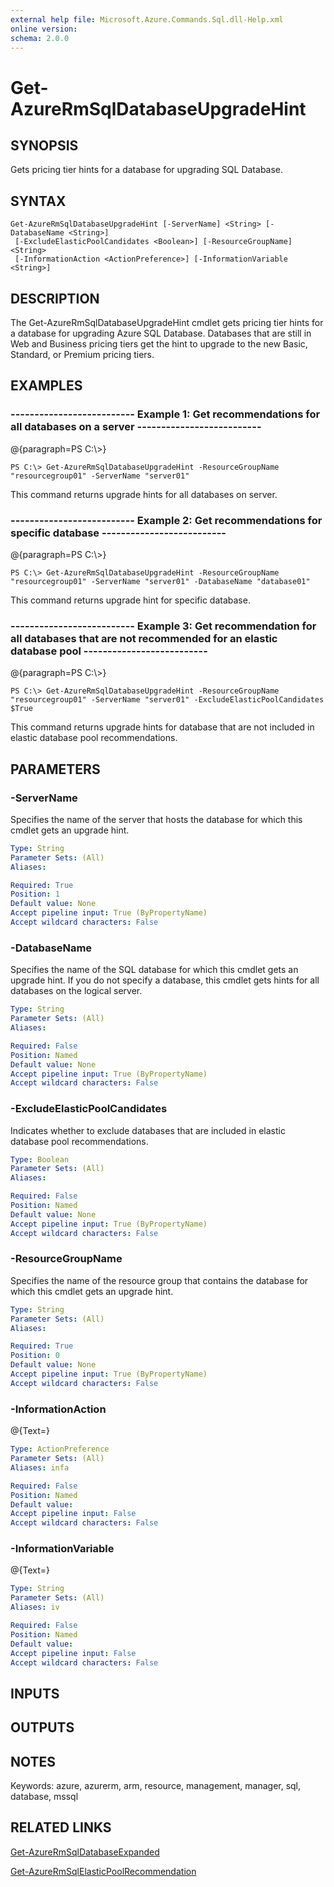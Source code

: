```yaml
---
external help file: Microsoft.Azure.Commands.Sql.dll-Help.xml
online version: 
schema: 2.0.0
---
```


# Get-AzureRmSqlDatabaseUpgradeHint
## SYNOPSIS
Gets pricing tier hints for a database for upgrading SQL Database.

## SYNTAX

```
Get-AzureRmSqlDatabaseUpgradeHint [-ServerName] <String> [-DatabaseName <String>]
 [-ExcludeElasticPoolCandidates <Boolean>] [-ResourceGroupName] <String>
 [-InformationAction <ActionPreference>] [-InformationVariable <String>]
```

## DESCRIPTION
The Get-AzureRmSqlDatabaseUpgradeHint cmdlet gets pricing tier hints for a database for upgrading Azure SQL Database.
Databases that are still in Web and Business pricing tiers get the hint to upgrade to the new Basic, Standard, or Premium pricing tiers.

## EXAMPLES

### --------------------------  Example 1: Get recommendations for all databases on a server  --------------------------
@{paragraph=PS C:\\\>}

```
PS C:\> Get-AzureRmSqlDatabaseUpgradeHint -ResourceGroupName "resourcegroup01" -ServerName "server01"
```

This command returns upgrade hints for all databases on server.

### --------------------------  Example 2: Get recommendations for specific database  --------------------------
@{paragraph=PS C:\\\>}

```
PS C:\> Get-AzureRmSqlDatabaseUpgradeHint -ResourceGroupName "resourcegroup01" -ServerName "server01" -DatabaseName "database01"
```

This command returns upgrade hint for specific database.

### --------------------------  Example 3: Get recommendation for all databases that are not recommended for an elastic database pool  --------------------------
@{paragraph=PS C:\\\>}

```
PS C:\> Get-AzureRmSqlDatabaseUpgradeHint -ResourceGroupName "resourcegroup01" -ServerName "server01" -ExcludeElasticPoolCandidates $True
```

This command returns upgrade hints for database that are not included in elastic database pool recommendations.

## PARAMETERS

### -ServerName
Specifies the name of the server that hosts the database for which this cmdlet gets an upgrade hint.

```yaml
Type: String
Parameter Sets: (All)
Aliases: 

Required: True
Position: 1
Default value: None
Accept pipeline input: True (ByPropertyName)
Accept wildcard characters: False
```

### -DatabaseName
Specifies the name of the SQL database for which this cmdlet gets an upgrade hint.
If you do not specify a database, this cmdlet gets hints for all databases on the logical server.

```yaml
Type: String
Parameter Sets: (All)
Aliases: 

Required: False
Position: Named
Default value: None
Accept pipeline input: True (ByPropertyName)
Accept wildcard characters: False
```

### -ExcludeElasticPoolCandidates
Indicates whether to exclude databases that are included in elastic database pool recommendations.

```yaml
Type: Boolean
Parameter Sets: (All)
Aliases: 

Required: False
Position: Named
Default value: None
Accept pipeline input: True (ByPropertyName)
Accept wildcard characters: False
```

### -ResourceGroupName
Specifies the name of the resource group that contains the database for which this cmdlet gets an upgrade hint.

```yaml
Type: String
Parameter Sets: (All)
Aliases: 

Required: True
Position: 0
Default value: None
Accept pipeline input: True (ByPropertyName)
Accept wildcard characters: False
```

### -InformationAction
@{Text=}

```yaml
Type: ActionPreference
Parameter Sets: (All)
Aliases: infa

Required: False
Position: Named
Default value: 
Accept pipeline input: False
Accept wildcard characters: False
```

### -InformationVariable
@{Text=}

```yaml
Type: String
Parameter Sets: (All)
Aliases: iv

Required: False
Position: Named
Default value: 
Accept pipeline input: False
Accept wildcard characters: False
```

## INPUTS

## OUTPUTS

## NOTES
Keywords: azure, azurerm, arm, resource, management, manager, sql, database, mssql

## RELATED LINKS

[Get-AzureRmSqlDatabaseExpanded]()

[Get-AzureRmSqlElasticPoolRecommendation]()

